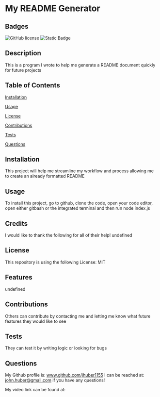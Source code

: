 # My README Generator

  ## Badges
  ![GitHub license](https://img.shields.io/badge/license-MIT-blue.svg)
  ![Static Badge](https://img.shields.io/badge/MIT-blue)


  ## Description 
  This is a program I wrote to help me generate a README document quickly for future projects

  ## Table of Contents

  [Installation](#installation)

  [Usage](#usage)

  [License](#license)

  [Contributions](#contributions)

  [Tests](#tests)

  [Questions](#questions)

  ## Installation 
  This project will help me streamline my workflow and process allowing me to create an already formatted README

  ## Usage 
  To install this project, go to github, clone the code, open your code editor, open either gitbash or the integrated terminal and then run node index.js

  ## Credits
  I would like to thank the following for all of their help!
  undefined

  ## License
  This repository is using the following License: MIT
  
  ## Features
  undefined

  ## Contributions
  Others can contribute by contacting me and letting me know what future features they would like to see

  ## Tests
  They can test it by writing logic or looking for bugs

  ## Questions
  My Github profile is: www.github.com/jhuber1155
  I can be reached at: john.huber@gmail.com if you have any questions!

My video link can be found at:
